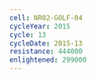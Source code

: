 ```yaml
---
cell: NR02-GOLF-04
cycleYear: 2015
cycle: 13
cycleDate: 2015-13
resistance: 444000
enlightened: 299000
---
```

